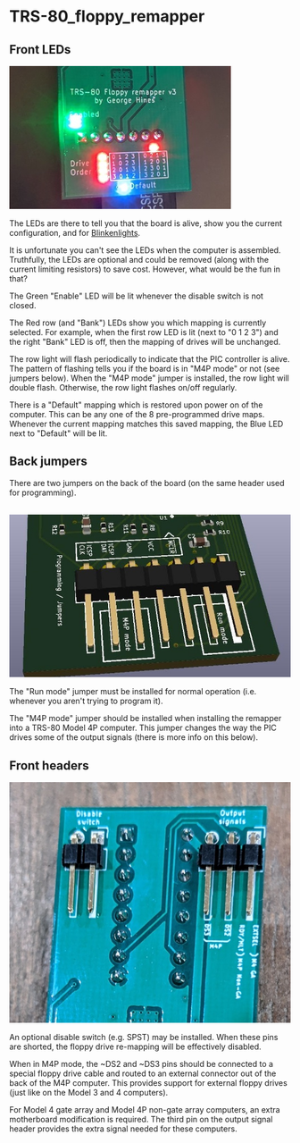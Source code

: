 # TRS-80_floppy_remapper

## Front LEDs

![leds-v3](/images/leds-v3.jpg)

The LEDs are there to tell you that the board is alive, show you the current configuration,
and for [Blinkenlights](https://en.wikipedia.org/wiki/Blinkenlights).

It is unfortunate you can't see the LEDs when the computer is assembled.  Truthfully, the LEDs are optional and could be removed (along with the current limiting resistors) to save cost.
However, what would be the fun in that?

The Green "Enable" LED will be lit whenever the disable switch is not closed.

The Red row (and "Bank") LEDs show you which mapping is currently selected.
For example, when the first row LED is lit (next to "0 1 2 3") and the right "Bank" LED is off,
then the mapping of drives will be unchanged.

The row light will flash periodically to indicate that the PIC controller is alive.  The
pattern of flashing tells you if the board is in "M4P mode" or not (see jumpers below).  When
the "M4P mode" jumper is installed, the row light will double flash.  Otherwise,
the row light flashes on/off regularly.

There is a "Default" mapping which is restored
upon power on of the computer.  This can be any one of the 8 pre-programmed
drive maps.  Whenever the current mapping matches this saved mapping, the Blue LED
next to "Default" will be lit.

## Back jumpers

There are two jumpers on the back of the board (on the same header used for programming).

<br/>![jumpers-v3](/images/jumpers-v3.jpg)

The "Run mode" jumper must be installed for normal operation
(i.e. whenever you aren't trying to program it).

The "M4P mode" jumper should be installed when installing the remapper
into a TRS-80 Model 4P computer.  This jumper changes the way the PIC drives
some of the output signals (there is more info on this below).

## Front headers

![front-header-v3](/images/front-header-v3.jpg)

An optional disable switch (e.g. SPST) may be installed.  When these pins
are shorted, the floppy drive re-mapping will be effectively disabled.

When in M4P mode, the ~DS2 and ~DS3 pins should be connected to a special
floppy drive cable and routed to an external connector out of the back
of the M4P computer.  This provides support for external floppy drives
(just like on the Model 3 and 4 computers).

For Model 4 gate array and Model 4P non-gate array computers, an extra
motherboard modification is required.  The third pin on the
output signal header provides the extra signal needed for these computers.
